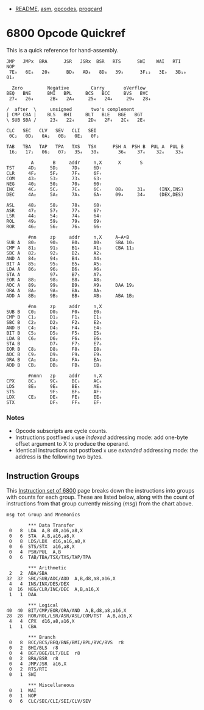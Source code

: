 - [README](README.md), [asm](asm.md), [opcodes](opcodes.md),
  [progcard](progcard)

6800 Opcode Quickref
====================

This is a quick reference for hand-assembly.

    JMP   JMPx  BRA      JSR   JSRx  BSR   RTS      SWI    WAI   RTI     NOP
     7E₉   6E₈   20₄      BD₉   AD₈   8D₈   39₅      3F₁₂   3E₉   3B₁₀    01₂

      Zero         Negative        Carry       oVerflow
    BEQ   BNE      BMI   BPL     BCS   BCC     BVS   BVC
     27₄   26₄      2B₄   2A₄     25₄   24₄     29₄   28₄

    /  after  \     unsigned       two's complement
    | CMP CBA |    BLS   BHI     BLT   BLE   BGE   BGT
    \ SUB SBA /     23₄   22₄     2D₄   2F₄   2C₄   2E₄

    CLC   SEC   CLV   SEV   CLI   SEI
     0C₂   0D₂   0A₂   0B₂   0E₂   0F₂

    TAB   TBA   TAP   TPA   TXS   TSX      PSH A  PSH B  PUL A  PUL B
     16₂   17₂   06₂   07₂   35₄   30₄       36₄    37₄    32₄    33₄

             A       B     addr     n,X      X       S
    TST     4D₂     5D₂     7D₆     6D₇
    CLR     4F₂     5F₂     7F₆     6F₇
    COM     43₂     53₂     73₆     63₇
    NEG     40₂     50₂     70₆     60₇
    INC     4C₂     5C₂     7C₆     6C₇     08₄     31₄     (INX,INS)
    DEC     4A₂     5A₂     7A₆     6A₇     09₄     34₄     (DEX,DES)

    ASL     48₂     58₂     78₆     68₇
    ASR     47₂     57₂     77₆     67₇
    LSR     44₂     54₂     74₆     64₇
    ROL     49₂     59₂     79₆     69₇
    ROR     46₂     56₂     76₆     66₇

            #nn     zp     addr     n,X     A←A•B
    SUB A   80₂     90₃     B0₄     A0₅     SBA 10₂
    CMP A   81₂     91₃     B1₄     A1₅     CBA 11₂
    SBC A   82₂     92₃     B2₄     A2₅
    AND A   84₂     94₃     B4₄     A4₅
    BIT A   85₂     95₃     B5₄     A5₅
    LDA A   86₂     96₂     B6₄     A6₅
    STA A           97₄     B7₅     A7₆
    EOR A   88₂     98₃     B8₄     A8₅
    ADC A   89₂     99₃     B9₄     A9₅     DAA 19₂
    ORA A   8A₂     9A₃     BA₄     AA₅
    ADD A   8B₂     9B₃     BB₄     AB₅     ABA 1B₂

            #nn     zp     addr     n,X
    SUB B   C0₂     D0₃     F0₄     E0₅
    CMP B   C1₂     D1₃     F1₄     E1₅
    SBC B   C2₂     D2₃     F2₄     E2₅
    AND B   C4₂     D4₃     F4₄     E4₅
    BIT B   C5₂     D5₃     F5₄     E5₅
    LDA B   C6₂     D6₂     F6₄     E6₅
    STA B           D7₄     F7₅     E7₆
    EOR B   C8₂     D8₃     F8₄     E8₅
    ADC B   C9₂     D9₃     F9₄     E9₅
    ORA B   CA₂     DA₃     FA₄     EA₅
    ADD B   CB₂     DB₃     FB₄     EB₅

            #nnnn   zp     addr     n,X
    CPX     8C₃     9C₄     BC₅     AC₆
    LDS     8E₃     9E₄     BE₅     AE₆
    STS             9F₅     BF₆     AF₇
    LDX     CE₃     DE₄     FE₅     EE₆
    STX             DF₅     FF₆     EF₇

### Notes

- Opcode subscripts are cycle counts.
- Instructions postfixed `x` use _indexed_ addressing mode: add one-byte
  offset argument to X to produce the operand.
- Identical instructions not postfixed `x` use _extended_ addressing mode:
  the address is the following two bytes.


Instruction Groups
------------------

This [Instruction set of 6800][tp-is68] page breaks down the instructions
into groups with counts for each group. These are listed below, along with
the count of instructions from that group currently missing (_msg_) from
the chart above.

    msg tot Group and Mnemonics

            *** Data Transfer
     0   8  LDA  A,B d8,a16,a8,X
     0   6  STA  A,B,a16,a8,X
     0   8  LDS/LDX  d16,a16,a8,X
     0   6  STS/STX  a16,a8,X
     0   4  PSH/PUL  A,B
     0   6  TAB/TBA/TSX/TXS/TAP/TPA

            *** Arithmetic
     2   2  ABA/SBA
    32  32  SBC/SUB/ADC/ADD  A,B,d8,a8,a16,X
     4   4  INS/INX/DES/DEX
     8  16  NEG/CLR/INC/DEC  A,B,a16,X
     1   1  DAA

            *** Logical
    40  40  BIT/CMP/EOR/ORA/AND  A,B,d8,a8,a16,X
    28  28  ROR/ROL/LSR/ASR/ASL/COM/TST  A,B,a16,X
     4   4  CPX  d16,a8,a16,X
     1   1  CBA

            *** Branch
     0   8  BCC/BCS/BEQ/BNE/BMI/BPL/BVC/BVS  r8
     0   2  BHI/BLS  r8
     0   4  BGT/BGE/BLT/BLE  r8
     0   2  BRA/BSR  r8
     0   4  JMP/JSR  a16,X
     0   2  RTS/RTI
     0   1  SWI

            *** Miscellaneous
     0   1  WAI
     0   1  NOP
     0   6  CLC/SEC/CLI/SEI/CLV/SEV



<!-------------------------------------------------------------------->
[tp-is68]: https://www.tutorialspoint.com/instruction-set-of-6800
